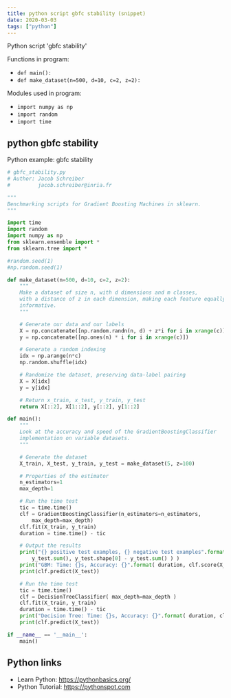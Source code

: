 ```yaml
---
title: python script gbfc stability (snippet)
date: 2020-03-03
tags: ["python"]
---
```

Python script 'gbfc stability'

Functions in program: 
* `def main():`
* `def make_dataset(n=500, d=10, c=2, z=2):`

Modules used in program: 
* `import numpy as np`
* `import random`
* `import time`

## python gbfc stability

Python example: gbfc stability

```python
# gbfc_stability.py
# Author: Jacob Schreiber
#         jacob.schreiber@inria.fr

"""
Benchmarking scripts for Gradient Boosting Machines in sklearn.
"""

import time
import random
import numpy as np
from sklearn.ensemble import *
from sklearn.tree import *

#random.seed(1)
#np.random.seed(1)

def make_dataset(n=500, d=10, c=2, z=2):
    """
    Make a dataset of size n, with d dimensions and m classes,
    with a distance of z in each dimension, making each feature equally
    informative.
    """

    # Generate our data and our labels
    X = np.concatenate([np.random.randn(n, d) + z*i for i in xrange(c)])
    y = np.concatenate([np.ones(n) * i for i in xrange(c)])

    # Generate a random indexing
    idx = np.arange(n*c)
    np.random.shuffle(idx)

    # Randomize the dataset, preserving data-label pairing
    X = X[idx]
    y = y[idx] 

    # Return x_train, x_test, y_train, y_test
    return X[::2], X[1::2], y[::2], y[1::2]

def main():
    """
    Look at the accuracy and speed of the GradientBoostingClassifier
    implementation on variable datasets.
    """

    # Generate the dataset
    X_train, X_test, y_train, y_test = make_dataset(5, z=100)

    # Properties of the estimator
    n_estimators=1
    max_depth=1

    # Run the time test
    tic = time.time()
    clf = GradientBoostingClassifier(n_estimators=n_estimators, 
        max_depth=max_depth)
    clf.fit(X_train, y_train)
    duration = time.time() - tic

    # Output the results
    print("{} positive test examples, {} negative test examples".format(
        y_test.sum(), y_test.shape[0] - y_test.sum() ) )
    print("GBM: Time: {}s, Accuracy: {}".format( duration, clf.score(X_test,y_test) ))
    print(clf.predict(X_test))

    # Run the time test
    tic = time.time()
    clf = DecisionTreeClassifier( max_depth=max_depth )
    clf.fit(X_train, y_train)
    duration = time.time() - tic
    print("Decision Tree: Time: {}s, Accuracy: {}".format( duration, clf.score(X_test,y_test) ))
    print(clf.predict(X_test))

if __name__ == '__main__':
    main()


```

## Python links

- Learn Python: https://pythonbasics.org/
- Python Tutorial: https://pythonspot.com
